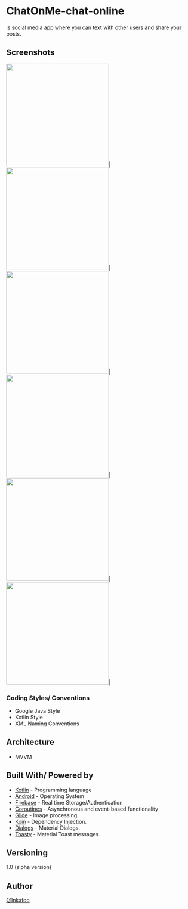 # ChatOnMe-chat-online
is social media app where you can text with other users and share your posts.

## Screenshots
<img src="https://github.com/Inkafoo/ChatOnMe-chat-online/blob/master/screenshots/Screenshot_2019-11-18-14-21-12-644_com.example.chatonme.png" width="275" >|
<img src="https://github.com/Inkafoo/ChatOnMe-chat-online/blob/master/screenshots/Screenshot_2019-11-18-14-21-15-448_com.example.chatonme.png" width="275" >|
<img src="https://github.com/Inkafoo/ChatOnMe-chat-online/blob/master/screenshots/Screenshot_2020-04-08-14-03-20-277_com.example.chatonme.jpg" width="275" >|
<img src="https://github.com/Inkafoo/ChatOnMe-chat-online/blob/master/screenshots/Screenshot_2020-04-08-14-15-56-208_com.example.chatonme.jpg" width="275" >|
<img src="https://github.com/Inkafoo/ChatOnMe-chat-online/blob/master/screenshots/Screenshot_2020-04-08-14-16-26-682_com.example.chatonme.jpg" width="275" >|
<img src="https://github.com/Inkafoo/ChatOnMe-chat-online/blob/master/screenshots/Screenshot_2020-04-08-14-43-02-609_com.example.chatonme.jpg" width="275" >|

### Coding Styles/ Conventions
- Google Java Style
- Kotlin Style
- XML Naming Conventions

## Architecture
* MVVM

## Built With/ Powered by
* [Kotlin](https://kotlinlang.org/) - Programming language
* [Android](https://www.android.com/) - Operating System
* [Firebase](https://firebase.google.com/) - Real time Storage/Authentication
* [Coroutines](https://github.com/Kotlin/kotlinx.coroutines) - Asynchronous and event-based functionality
* [Glide](https://github.com/bumptech/glide) - Image processing
* [Koin](https://github.com/InsertKoinIO/koin) - Dependency Injection.
* [Dialogs](https://github.com/afollestad/material-dialogs) - Material Dialogs.
* [Toasty](https://github.com/GrenderG/Toasty) - Material Toast messages.

## Versioning
1.0 (alpha version) 

## Author
[@Inkafoo](https://github.com/Inkafoo)
